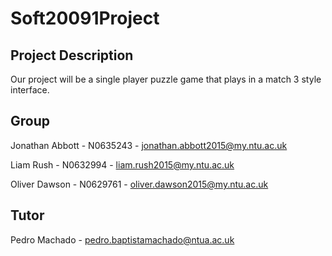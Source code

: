 # Soft20091Project
## Project Description

Our project will be a single player puzzle game that plays in a match 3 style interface.
## Group
Jonathan Abbott - N0635243 - jonathan.abbott2015@my.ntu.ac.uk

Liam Rush - N0632994 - liam.rush2015@my.ntu.ac.uk

Oliver Dawson - N0629761 - oliver.dawson2015@my.ntu.ac.uk

## Tutor
Pedro Machado - pedro.baptistamachado@ntua.ac.uk
